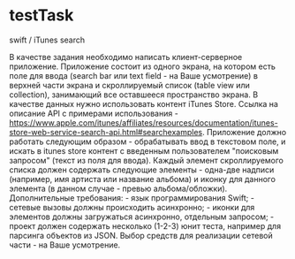 # testTask
swift / iTunes search

В качестве задания необходимо написать клиент-серверное приложение. Приложение состоит из одного экрана, на котором есть поле для ввода (search bar или text field - на Ваше усмотрение) в верхней части экрана и скроллируемый список (table view или collection), занимающий все оставшееся пространство экрана. В качестве данных нужно использовать контент iTunes Store. Ссылка на описание API c примерами использования - https://www.apple.com/itunes/affiliates/resources/documentation/itunes-store-web-service-search-api.html#searchexamples. Приложение должно работать следующим образом - обрабатывать ввод в текстовом поле, и искать в itunes store контент с введенным пользователем "поисковым запросом" (текст из поля для ввода). Каждый элемент скроллируемого списка должен содержать следующие элементы - одна-две надписи (например, имя артиста или название альбома) и иконку для данного элемента (в данном случае - превью альбома/обложки). Дополнительные требования: - язык программирования Swift; - сетевые вызовы должны происходить асинхронно; - иконки для элементов должны загружаться асинхронно, отдельным запросом; - проект должен содержать несколько (1-2-3) юнит теста, например для парсинга объектов из JSON. Выбор средств для реализации сетевой части - на Ваше усмотрение. 
